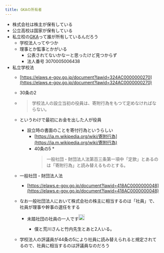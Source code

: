 ```yaml
---
title: GKAの所有者
---
```


* 株式会社は株主が保有している
* 公立高校は国家が保有している
* 私立校の[GKA](GKA.md)って誰が所有しているんだろう
  * 学校法人ってやつか
  * 理事とか監事とかがいる
    * 公表されてないかなーと思ったけど見つからず
    * 法人番号 3070005006438
* 私立学校法
  * [https://elaws.e-gov.go.jp/document?lawid=324AC0000000270](https://elaws.e-gov.go.jp/document?lawid=324AC0000000270)
  * 30条の2
  * 
     > 
     > 学校法人の設立当初の役員は、寄附行為をもつて定めなければならない。
  
  * というわけで最初にお金を出した人が役員
    * 設立時の書面のことを寄付行為というらしい
      * [https://ja.m.wikipedia.org/wiki/寄附行為](https://ja.m.wikipedia.org/wiki/寄附行為)
      * 40条の5
        * 
           > 
           > 一般社団・財団法人法第百三条第一項中「定款」とあるのは「寄附行為」と読み替えるものとする。
  
  * 一般社団・財団法人法
    * [https://elaws.e-gov.go.jp/document?lawid=418AC0000000048](https://elaws.e-gov.go.jp/document?lawid=418AC0000000048)
  * なお一般社団法人において株式会社の株主に相当するのは「社員」で、社員が理事や幹事の選任をする
    * 未踏社団の社員の一人です<img src='https://scrapbox.io/api/pages/blu3mo-public/nishio/icon' alt='nishio.icon' height="19.5"/>

      * 僕と荒川さんと竹内先生とあと2人いる。
  * 学校法人の評議員が44条の5により社員に読み替えられると規定されてるので、社員に相当するのは評議員なのだろう
